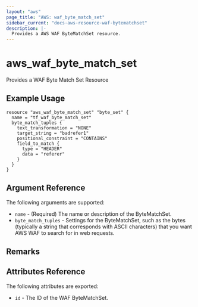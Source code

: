 ```yaml
---
layout: "aws"
page_title: "AWS: waf_byte_match_set"
sidebar_current: "docs-aws-resource-waf-bytematchset"
description: |-
  Provides a AWS WAF ByteMatchSet resource.
---
```


# aws\_waf\_byte\_match\_set

Provides a WAF Byte Match Set Resource

## Example Usage

```
resource "aws_waf_byte_match_set" "byte_set" {
  name = "tf_waf_byte_match_set"
  byte_match_tuples {
    text_transformation = "NONE"
    target_string = "badrefer1"
    positional_constraint = "CONTAINS"
    field_to_match {
      type = "HEADER"
      data = "referer"
    }
  }
}
```

## Argument Reference

The following arguments are supported:

* `name` - (Required) The name or description of the ByteMatchSet.
* `byte_match_tuples` - Settings for the ByteMatchSet, such as the bytes (typically a string that corresponds with ASCII characters) that you want AWS WAF to search for in web requests.

## Remarks

## Attributes Reference

The following attributes are exported:

* `id` - The ID of the WAF ByteMatchSet.
